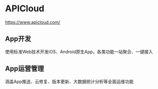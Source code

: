 # APICloud

https://www.apicloud.com/

## App开发

使用标准Web技术开发iOS、Android原生App，各类功能一站聚合、一键接入

## App运营管理

涵盖App推送、云修复、版本更新、大数据统计分析等全面运维功能